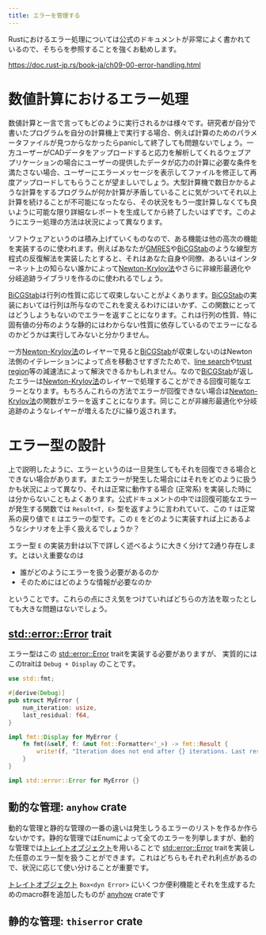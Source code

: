```yaml
---
title: エラーを管理する
---
```


Rustにおけるエラー処理については公式のドキュメントが非常によく書かれているので、そちらを参照することを強くお勧めします。

https://doc.rust-jp.rs/book-ja/ch09-00-error-handling.html

# 数値計算におけるエラー処理

数値計算と一言で言ってもどのように実行されるかは様々です。研究者が自分で書いたプログラムを自分の計算機上で実行する場合、例えば計算のためのパラメータファイルが見つからなかったらpanicして終了しても問題ないでしょう。一方ユーザーがCADデータをアップロードすると応力を解析してくれるウェブアプリケーションの場合にユーザーの提供したデータが応力の計算に必要な条件を満たさない場合、ユーザーにエラーメッセージを表示してファイルを修正して再度アップロードしてもらうことが望ましいでしょう。大型計算機で数日かかるような計算をするプログラムが何か計算が矛盾していることに気がついてそれ以上計算を続けることが不可能になったなら、その状況をもう一度計算しなくても良いように可能な限り詳細なレポートを生成してから終了したいはずです。このようにエラー処理の方法は状況によって異なります。

ソフトウェアというのは積み上げていくものなので、ある機能は他の高次の機能を実装するのに使われます。例えばあなたが[GMRES]や[BiCGStab]のような線型方程式の反復解法を実装したとすると、それはあなた自身や同僚、あるいはインターネット上の知らない誰かによって[Newton-Krylov法]やさらに非線形最適化や分岐追跡ライブラリを作るのに使われるでしょう。

[BiCGStab]は行列の性質に応じて収束しないことがよくあります。[BiCGStab]の実装においては行列は所与なのでこれを変えるわけにはいかず、この関数にとってはどうしようもないのでエラーを返すことになります。これは行列の性質、特に固有値の分布のような静的にはわからない性質に依存しているのでエラーになるのかどうかは実行してみないと分かりません。

一方[Newton-Krylov法]のレイヤーで見ると[BiCGStab]が収束しないのはNewton法側のイテレーションによって点を移動させすぎたためで、[line search]や[trust region]等の減速法によって解決できるかもしれません。なので[BiCGStab]が返したエラーは[Newton-Krylov法]のレイヤーで処理することができる回復可能なエラーとなります。もちろんこれらの方法でエラーが回復できない場合は[Newton-Krylov法]の関数がエラーを返すことになります。同じことが非線形最適化や分岐追跡のようなレイヤーが増えるたびに繰り返されます。

[GMRES]: https://en.wikipedia.org/wiki/Generalized_minimal_residual_method
[BiCGStab]: https://en.wikipedia.org/wiki/Biconjugate_gradient_stabilized_method
[Newton-Krylov法]: https://en.wikipedia.org/wiki/Newton%E2%80%93Krylov_method
[line search]: https://en.wikipedia.org/wiki/Line_search
[trust region]: https://en.wikipedia.org/wiki/Trust_region

# エラー型の設計
上で説明したように、エラーというのは一旦発生してもそれを回復できる場合とできない場合があります。またエラーが発生した場合にはそれをどのように扱うかも状況によって異なり、それは正常に動作する場合 (正常系) を実装した時には分からないこともよくあります。公式ドキュメントの中では回復可能なエラーが発生する関数では `Result<T, E>` 型を返すように言われていて、この `T` は正常系の戻り値で `E` はエラーの型です。この `E` をどのように実装すれば上にあるようなシナリオを上手く扱えるでしょうか？

エラー型 `E` の実装方針は以下で詳しく述べるように大きく分けて2通り存在します。とはいえ重要なのは

- 誰がどのようにエラーを扱う必要があるのか
- そのためにはどのような情報が必要なのか

ということです。これらの点にさえ気をつけていればどちらの方法を取ったとしても大きな問題はないでしょう。

## [std::error::Error] trait

エラー型はこの [std::error::Error] traitを実装する必要がありますが、 実質的にはこのtraitは `Debug + Display` のことです。

```rust
use std::fmt;

#[derive(Debug)]
pub struct MyError {
    num_iteration: usize,
    last_residual: f64,
}

impl fmt::Display for MyError {
    fn fmt(&self, f: &mut fmt::Formatter<'_>) -> fmt::Result {
        write!(f, "Iteration does not end after {} iterations. Last residual: {}", self.num_iteration, self.last_residual)
    }
}

impl std::error::Error for MyError {}
```

## 動的な管理: `anyhow` crate

動的な管理と静的な管理の一番の違いは発生しうるエラーのリストを作るか作らないかです。静的な管理ではEnumによって全てのエラーを列挙しますが、動的な管理では[トレイトオブジェクト]を用いることで [std::error::Error] traitを実装した任意のエラー型を扱うことができます。これはどちらもそれぞれ利点があるので、状況に応じて使い分けることが重要です。

[トレイトオブジェクト] `Box<dyn Error>` にいくつか便利機能とそれを生成するためのmacro群を追加したものが [anyhow] crateです

[トレイトオブジェクト]: https://doc.rust-jp.rs/book-ja/ch17-02-trait-objects.html
[std::error::Error]: https://doc.rust-lang.org/std/error/trait.Error.html
[anyhow]: https://docs.rs/anyhow/1.0.40/anyhow/

## 静的な管理: `thiserror` crate

